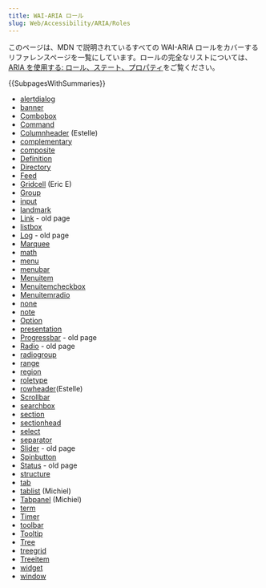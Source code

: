 ```yaml
---
title: WAI-ARIA ロール
slug: Web/Accessibility/ARIA/Roles
---
```

このページは、MDN で説明されているすべての WAI-ARIA ロールをカバーするリファレンスページを一覧にしています。ロールの完全なリストについては、[ARIA を使用する: ロール、ステート、プロパティ](/ja/docs/Web/Accessibility/ARIA/ARIA_Techniques)をご覧ください。

{{SubpagesWithSummaries}}

- [alertdialog](/ja/docs/Web/Accessibility/ARIA/Roles/Alertdialog_Role)
- [banner](/ja/docs/Web/Accessibility/ARIA/Roles/Banner_Role)
- [Combobox](/ja/docs/Web/Accessibility/ARIA/Roles/Combobox_Role)
- [Command](/ja/docs/Web/Accessibility/ARIA/Roles/Command_Role)
- [Columnheader](/ja/docs/Web/Accessibility/ARIA/Roles/Columnheader_Role) (Estelle)
- [complementary](/ja/docs/Web/Accessibility/ARIA/ARIA_Techniques/Complementary_role)
- [composite](/ja/docs/Web/Accessibility/ARIA/Roles/Composite_Role)
- [Definition](/ja/docs/Web/Accessibility/ARIA/Roles/Definition_Role)
- [Directory](/ja/docs/Web/Accessibility/ARIA/Roles/Directory_Role)
- [Feed](/ja/docs/Web/Accessibility/ARIA/Roles/Feed_Role)
- [Gridcell](/ja/docs/Web/Accessibility/ARIA/Roles/Gridcell_Role) (Eric E)
- [Group](/ja/docs/Web/Accessibility/ARIA/Roles/Group_Role)
- [input](/ja/docs/Web/Accessibility/ARIA/Roles/Input_Role)
- [landmark](/ja/docs/Web/Accessibility/ARIA/Roles/Landmark_Role)
- [Link](/ja/docs/Web/Accessibility/ARIA/Roles/Link_Role) - old page
- [listbox](/ja/docs/Web/Accessibility/ARIA/Roles/Listbox_Role)
- [Log](/ja/docs/Web/Accessibility/ARIA/Roles/Log_Role) - old page
- [Marquee](/ja/docs/Web/Accessibility/ARIA/Roles/Marquee_Role)
- [math](/ja/docs/Web/Accessibility/ARIA/Roles/Math_Role)
- [menu](/ja/docs/Web/Accessibility/ARIA/Roles/Menu_Role)
- [menubar](/ja/docs/Web/Accessibility/ARIA/Roles/Menubar_Role)
- [Menuitem](/ja/docs/Web/Accessibility/ARIA/Roles/Menuiitem_Role)
- [Menuitemcheckbox](/ja/docs/Web/Accessibility/ARIA/Roles/Menuitemcheckbox_Role)
- [Menuitemradio](/ja/docs/Web/Accessibility/ARIA/Roles/Menuitemradio_Role)
- [none](/ja/docs/Web/Accessibility/ARIA/Roles/None_Role)
- [note](/ja/docs/Web/Accessibility/ARIA/Roles/Note_Role)
- [Option](/ja/docs/Web/Accessibility/ARIA/Roles/Option_Role)
- [presentation](/ja/docs/Web/Accessibility/ARIA/Roles/Presentation_Role)
- [Progressbar](/ja/docs/Web/Accessibility/ARIA/Roles/Progressbar_Role) - old page
- [Radio](/ja/docs/Web/Accessibility/ARIA/Roles/Radio_Role) - old page
- [radiogroup](/ja/docs/Web/Accessibility/ARIA/Roles/Radiogroup_Role)
- [range](/ja/docs/Web/Accessibility/ARIA/Roles/Range_Role)
- [region](/ja/docs/Web/Accessibility/ARIA/Roles/Region_Role)
- [roletype](/ja/docs/Web/Accessibility/ARIA/Roles/Roletype_Role)
- [rowheader](/ja/docs/Web/Accessibility/ARIA/Roles/Rowheader_Role)(Estelle)
- [Scrollbar](/ja/docs/Web/Accessibility/ARIA/Roles/Scrollbar_Role)
- [searchbox](/ja/docs/Web/Accessibility/ARIA/Roles/Searchbox_Role)
- [section](/ja/docs/Web/Accessibility/ARIA/Roles/Section_Role)
- [sectionhead](/ja/docs/Web/Accessibility/ARIA/Roles/Sectionhead_Role)
- [select](/ja/docs/Web/Accessibility/ARIA/Roles/Select_Role)
- [separator](/ja/docs/Web/Accessibility/ARIA/Roles/Separator_Role)
- [Slider](/ja/docs/Web/Accessibility/ARIA/Roles/Slider_Role) - old page
- [Spinbutton](/ja/docs/Web/Accessibility/ARIA/Roles/Spinbutton_Role)
- [Status](/ja/docs/Web/Accessibility/ARIA/Roles/Status_Role) - old page
- [structure](/ja/docs/Web/Accessibility/ARIA/Roles/Structure_Role)
- [tab](/ja/docs/Web/Accessibility/ARIA/Roles/Tab_role)
- [tablist](/ja/docs/Web/Accessibility/ARIA/Roles/Tablist_Role) (Michiel)
- [Tabpanel](/ja/docs/Web/Accessibility/ARIA/Roles/Tabpanel_Role) (Michiel)
- [term](/ja/docs/Web/Accessibility/ARIA/Roles/Term_Role)
- [Timer](/ja/docs/Web/Accessibility/ARIA/Roles/Time_Role)
- [toolbar](/ja/docs/Web/Accessibility/ARIA/Roles/Toolbar_Role)
- [Tooltip](/ja/docs/Web/Accessibility/ARIA/Roles/Tooltip_Role)
- [Tree](/ja/docs/Web/Accessibility/ARIA/Roles/Tree_Role)
- [treegrid](/ja/docs/Web/Accessibility/ARIA/Roles/Treegrid_Role)
- [Treeitem](/ja/docs/Web/Accessibility/ARIA/Roles/Treeitem_Role)
- [widget](/ja/docs/Web/Accessibility/ARIA/Roles/Widget_Role)
- [window](/ja/docs/Web/Accessibility/ARIA/Roles/Window_Role)
